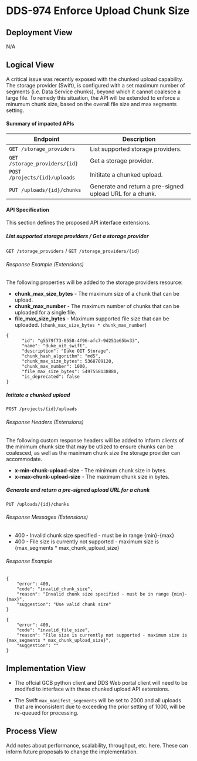 # DDS-974 Enforce Upload Chunk Size

## Deployment View

N/A

## Logical View

A critical issue was recently exposed with the chunked upload capability.  The  storage provider (Swift), is configured with a set maximum number of segments (i.e. Data Service chunks), beyond which it cannot coalesce a large file.  To remedy this situation, the API will be extended to enforce a minumum chunk size, based on the overall file size and max segments setting.

#### Summary of impacted APIs

|Endpoint |Description |
|---|---|
| `GET /storage_providers` | List supported storage providers. |
| `GET /storage_providers/{id}` | Get a storage provider. |
| `POST /projects/{id}/uploads` | Inititate a chunked upload. |
| `PUT /uploads/{id}/chunks` | Generate and return a pre-signed upload URL for a chunk.  |

#### API Specification
This section defines the proposed API interface extensions.

##### List supported storage providers / Get a storage provider
`GET /storage_providers` / `GET /storage_providers/{id}`

###### Response Example (Extensions)
The following properties will be added to the storage providers resource:

+ **chunk\_max\_size\_bytes** - The maximum size of a chunk that can be upload.
+ **chunk\_max\_number** - The maximum number of chunks that can be uploaded for a single file. 
+ **file\_max\_size\_bytes** - Maximum supported file size that can be uploaded. (`chunk_max_size_bytes * chunk_max_number`)

```
{
      "id": "g5579f73-0558-4f96-afc7-9d251e65bv33",
      "name": "duke_oit_swift",
      "description": "Duke OIT Storage",
      "chunk_hash_algorithm": "md5",
      "chunk_max_size_bytes": 5368709120,
      "chunk_max_number": 1000,
      "file_max_size_bytes": 5497558138880,    
      "is_deprecated": false
}
```

##### Intitate a chunked upload
`POST /projects/{id}/uploads`

###### Response Headers (Extensions)
The following custom response headers will be added to inform clients of the minimum chunk size that may be utlized to ensure chunks can be coalesced, as well as the maximum chunk size the storage provider can accommodate.

+ **x-min-chunk-upload-size** - The minimum chunk size in bytes.
+ **x-max-chunk-upload-size** - The maximum chunk size in bytes.

##### Generate and return a pre-signed upload URL for a chunk
`PUT /uploads/{id}/chunks`

###### Response Messages (Extensions)
+ 400 - Invalid chunk size specified - must be in range {min}-{max}
+ 400 - File size is currently not supported - maximum size is {max_segments * max_chunk_upload_size}

###### Response Example 
```
{
	"error": 400,
	"code": "invalid_chunk_size",
	"reason": "Invalid chunk size specified - must be in range {min}-{max}",
	"suggestion": "Use valid chunk size"
}
```

```
{
	"error": 400,
	"code": "invalid_file_size",
	"reason": "File size is currently not supported - maximum size is {max_segments * max_chunk_upload_size}",
	"suggestion": ""
}
```

## Implementation View

+ The offcial GCB python client and DDS Web portal client will need to be modifed to interface with these chunked upload API extensions.

+ The Swift `max_manifest_segements` will be set to 2000 and all uploads that are inconsistent due to exceeding the prior setting of 1000, will be re-queued for processing.

## Process View

Add notes about performance, scalability, throughput, etc. here. These can inform future proposals to change the implementation.